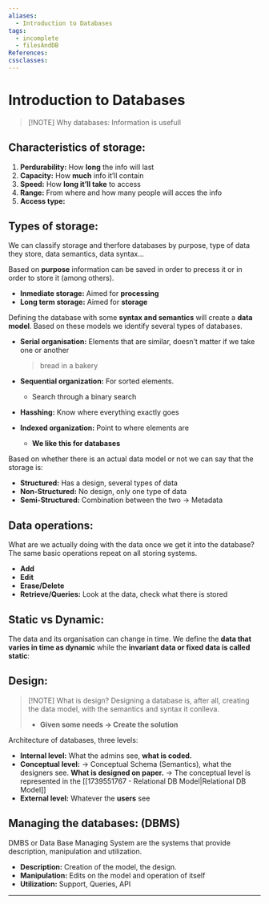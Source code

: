 ```yaml
---
aliases:
  - Introduction to Databases
tags:
  - incomplete
  - filesAndDB
References: 
cssclasses:
---
```

# Introduction to Databases

> [!NOTE] Why databases: 
>  Information is usefull

## Characteristics of storage:
1. **Perdurability:** How **long** the info will last
2. **Capacity:** How **much** info it’ll contain
3. **Speed:** How **long it’ll take** to access
4. **Range:** From where and how many people will acces the info
5. **Access type:** 

## Types of storage:
We can classify storage and therfore databases by purpose, type of data they store, data semantics, data syntax…

Based on **purpose** information can be saved in order to precess it or in order to store it (among others). 
+ **Inmediate storage:** Aimed for **processing**
+ **Long term storage:** Aimed for **storage**

Defining the database with some **syntax and semantics** will create a **data model**. Based on these models we identify several types of databases.
+ **Serial organisation:** Elements that are similar, doesn’t matter if we take one or another
  > bread in a bakery
  
+ **Sequential organization:** For sorted elements. 
	+ Search through a binary search

+ **Hasshing:** Know where everything exactly goes 
+ **Indexed organization:** Point to where elements are 
	+ **We like this for databases**

Based on whether there is an actual data model or not we can say that the storage is:
+ **Structured:** Has a design, several types of data
+ **Non-Structured:** No design, only one type of data
+ **Semi-Structured:** Combination between the two → Metadata

## Data operations: 
What are we actually doing with the data once we get it into the database? The same basic operations repeat on all storing systems.
+ **Add**
+ **Edit**
+ **Erase/Delete** 
+ **Retrieve/Queries:** Look at the data, check what there is stored

## Static vs Dynamic:
The data and its organisation can change in time. We define the **data that varies in time as dynamic** while the **invariant data or fixed data is called static**:


## Design: 

> [!NOTE] What is design?
> Designing a database is, after all, creating the data model, with the semantics and syntax it conlleva.
> + **Given some needs → Create the solution**

Architecture of databases, three levels: 
+ **Internal level:**  What the admins see, **what is coded.**
+ **Conceptual level:** → Conceptual Schema (Semantics), what the designers see. **What is designed on paper.**  → The conceptual level is represented in the [[1739551767 - Relational DB Model|Relational DB Model]]
+ **External level:** Whatever the **users** see

## Managing the databases: (DBMS)
DMBS or Data Base Managing System are the systems that provide description, manipulation and utilization.  
+ **Description:** Creation of the model, the design. 
+ **Manipulation:** Edits on the model and operation of itself
+ **Utilization:** Support, Queries, API 

***
